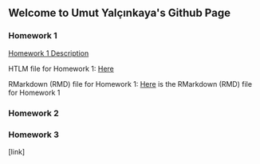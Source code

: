 ## Welcome to Umut Yalçınkaya's Github Page

### Homework 1

[Homework 1 Description](IE360_Spring22_HW1/IE360_Spring22_HW1.pdf)

HTLM file for Homework 1: [Here](https://bu-ie-360.github.io/spring22-UmutYalcinkaya/IE360_Spring22_HW1/HW1_UmutYalcinkaya.html)

RMarkdown (RMD) file for Homework 1: [Here](IE360_Spring22_HW1/HW1_UmutYalcinkaya.Rmd) is the RMarkdown (RMD) file for Homework 1

### Homework 2
### Homework 3


[link]
